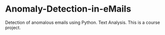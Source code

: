# Anomaly-Detection-in-eMails
Detection of anomalous emails using Python.
Text Analysis.
This is a course project.
